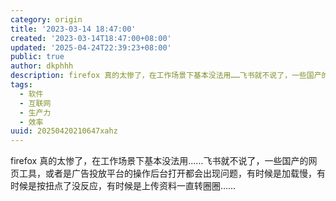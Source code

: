```yaml
---
category: origin
title: '2023-03-14 18:47:00'
created: '2023-03-14T18:47:00+08:00'
updated: '2025-04-24T22:39:23+08:00'
public: true
author: dkphhh
description: firefox 真的太惨了，在工作场景下基本没法用……飞书就不说了，一些国产的网页工具……
tags:
  - 软件
  - 互联网
  - 生产力
  - 效率
uuid: 20250420210647xahz
---
```


firefox 真的太惨了，在工作场景下基本没法用……飞书就不说了，一些国产的网页工具，或者是广告投放平台的操作后台打开都会出现问题，有时候是加载慢，有时候是按扭点了没反应，有时候是上传资料一直转圈圈……
